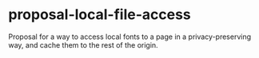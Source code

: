 # proposal-local-file-access
Proposal for a way to access local fonts to a page in a privacy-preserving way, and cache them to the rest of the origin.

